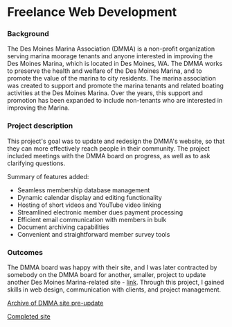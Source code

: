# Freelance Web Development

### Background
The Des Moines Marina Association (DMMA) is a non-profit organization serving marina moorage tenants and anyone interested in 
improving the Des Moines Marina, which is located in Des Moines, WA. The DMMA works to preserve the health and welfare of the 
Des Moines Marina, and to promote the value of the marina to city residents. The marina association was created to support 
and promote the marina tenants and related boating activities at the Des Moines Marina. Over the years, this support 
and promotion has been expanded to include non-tenants who are interested in improving the Marina.

### Project description
This project's goal was to update and redesign the DMMA's website, so that they can more effectively reach people in their 
community. The project included meetings with the DMMA board on progress, as well as to ask clarifying questions. 

Summary of features added:
* Seamless membership database management
* Dynamic calendar display and editing functionality
* Hosting of short videos and YouTube video linking
* Streamlined electronic member dues payment processing
* Efficient email communication with members in bulk
* Document archiving capabilities
* Convenient and straightforward member survey tools

### Outcomes
The DMMA board was happy with their site, and I was later contracted by somebody on the DMMA board for another, smaller, 
project to update another Des Moines Marina-related site - [link](https://www.desmoinesmarinawatch.com/). Through this project,
I gained skills in web design, communication with clients, and project management.

<p>
  <a href="http://web.archive.org/web/20220520024813/https://www.dmmaonline.org/" target="_blank">Archive of DMMA site pre-update</a>
</p>
<p>
  <a href="https://www.dmmaonline.org/" target="_blank">Completed site</a>
</p>
